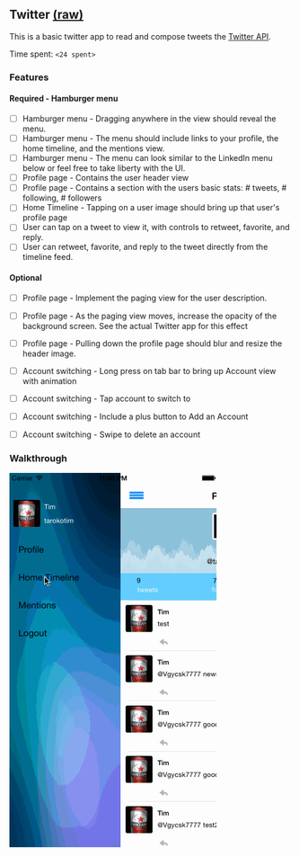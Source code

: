 ## Twitter [(raw)](https://gist.githubusercontent.com/timothy1ee/b9b1860c8ecb4b0b1c18/raw/2adc3f63677d81644e00245cee891eee88907767/gistfile1.md)

This is a basic twitter app to read and compose tweets the [Twitter API](https://apps.twitter.com/).

Time spent: `<24 spent>`

### Features

#### Required - Hamburger menu

- [ ] Hamburger menu - Dragging anywhere in the view should reveal the menu. 
- [ ] Hamburger menu - The menu should include links to your profile, the home timeline, and the mentions view.
- [ ] Hamburger menu - The menu can look similar to the LinkedIn menu below or feel free to take liberty with the UI.
- [ ] Profile page - Contains the user header view
- [ ] Profile page - Contains a section with the users basic stats: # tweets, # following, # followers
- [ ] Home Timeline - Tapping on a user image should bring up that user's profile page
- [ ] User can tap on a tweet to view it, with controls to retweet, favorite, and reply.
- [ ] User can retweet, favorite, and reply to the tweet directly from the timeline feed.

#### Optional

- [ ] Profile page - Implement the paging view for the user description.
- [ ] Profile page - As the paging view moves, increase the opacity of the background screen. See the actual Twitter app for this effect
- [ ] Profile page - Pulling down the profile page should blur and resize the header image.
- [ ] Account switching - Long press on tab bar to bring up Account view with animation
- [ ] Account switching - Tap account to switch to
- [ ] Account switching - Include a plus button to Add an Account
- [ ] Account switching - Swipe to delete an account


### Walkthrough

![Video Walkthrough](twitterapp2.gif)
